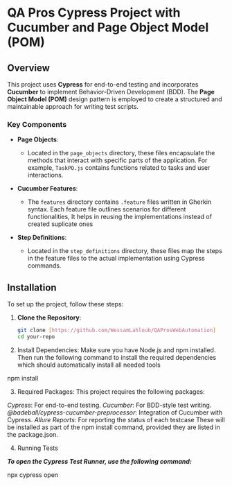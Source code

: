 # QA Pros Cypress Project with Cucumber and Page Object Model (POM)

## Overview

This project uses **Cypress** for end-to-end testing and incorporates **Cucumber** to implement Behavior-Driven Development (BDD). The **Page Object Model (POM)** design pattern is employed to create a structured and maintainable approach for writing test scripts.

### Key Components

- **Page Objects**: 
  - Located in the `page_objects` directory, these files encapsulate the methods that interact with specific parts of the application. For example, `TaskPO.js` contains functions related to tasks and user interactions.

- **Cucumber Features**: 
  - The `features` directory contains `.feature` files written in Gherkin syntax. Each feature file outlines scenarios for different functionalities, It helps in reusing the implementations instead of created suplicate ones

- **Step Definitions**: 
  - Located in the `step_definitions` directory, these files map the steps in the feature files to the actual implementation using Cypress commands.

## Installation

To set up the project, follow these steps:

1. **Clone the Repository**:
   ```bash
   git clone [https://github.com/WessamLahloub/QAProsWebAutomation]
   cd your-repo
2. Install Dependencies: Make sure you have Node.js and npm installed. Then run the following command to install the required dependencies which should automatically install all needed tools 
   
npm install

3. Required Packages: This project requires the following packages:

*Cypress*: For end-to-end testing.
*Cucumber*: For BDD-style test writing.
*@badeball/cypress-cucumber-preprocessor*: Integration of Cucumber with Cypress.
*Allure Reports*: For reporting the status of each testcase
These will be installed as part of the npm install command, provided they are listed in the package.json.

4. Running Tests
   
***To open the Cypress Test Runner, use the following command:***

npx cypress open
